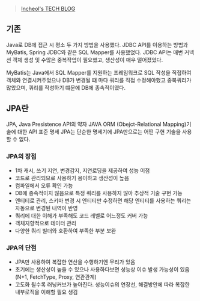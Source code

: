 > [Incheol's TECH BLOG](https://incheol-jung.gitbook.io/docs/q-and-a/spring/jpa-vs-mybatis)
## 기존
Java로 DB에 접근 시 평소 두 가지 방법을 사용했다.
JDBC API를 이용하는 방법과 MyBatis, Spring JDBC와 같은 SQL Mapper를 사용했었다.
JDBC API는 매번 커넥션 객체 생성 및 수많은 중복작업이 필요했고, 생산성이 매우 떨어졌었다.

MyBatis는 Java에서 SQL Mapper를 지원하는 프레임워크로 SQL 작성을 직접하여 객체와 연결시켜주었으나
DB가 변경될 떄 마다 쿼리를 직접 수정해야했고 중복쿼리가 많았으며, 쿼리를 작성하기 떄문에 DB에 종속적이였다.


## JPA란
JPA, Java Presistence API의 약자
JAVA ORM (Obejct-Relational Mapping)기술에 대한 API 표준 명세
JPA는 단순한 명세기에 JPA만으로는 어떤 구현 기술을 사용할 수 없다.


### JPA의 장점
- 1차 캐시, 쓰기 지연, 변경감지, 지연로딩을 제공하여 성능 이점
- 코드로 관리되므로 사용하기 용이하고 생산성이 높음
- 컴파일에서 오류 확인 가능
- DB에 종속적이지 않음으로 특정 쿼리를 사용하지 않아 추상적 기술 구현 가능
- 엔티티로 관리, 스키마 변경 시 엔티티만 수정하면 해당 엔티티를 사용하는 쿼리는 자동으로 변경된 내역이 반영
- 쿼리에 대한 이해가 부족해도 코드 레벨로 어느정도 커버 가능
- 객체지향적으로 데이터 관리
- 다양한 쿼리 빌더와 호환하여 부족한 부분 보완

### JPA의 단점
- JPA만 사용하여 복잡한 연산을 수행하기엔 무리가 있음
- 초기에는 생산성이 높을 수 있으나 사용하다보면 성능상 이슈 발생 가능성이 있음(N+1, FetchType, Proxy, 연관관계)
- 고도화 될수록 러닝커브가 높아진다. 성능이슈의 연장선, 해결방안에 따라 복잡한 내부로직을 이해할 필요 생김
